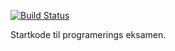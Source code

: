 [![Build Status](https://travis-ci.com/fred8728/sys_2019.svg?branch=master)](https://travis-ci.com/fred8728/sys_2019)

Startkode til programerings eksamen.
